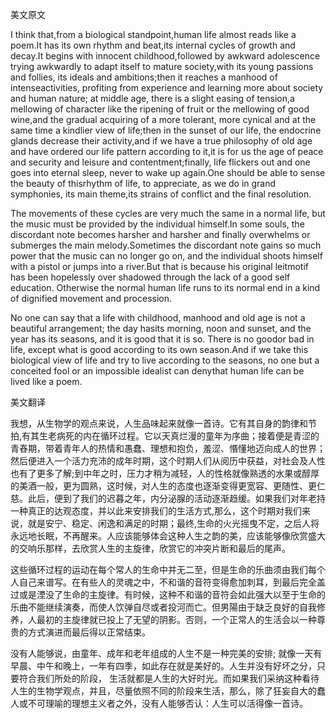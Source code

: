美文原文

I think that,from a biological standpoint,human life almost reads like a poem.It has its own rhythm and beat,its internal cycles of growth and decay.It begins with innocent childhood,followed by awkward adolescence trying awkwardly to adapt itself to mature society,with its young passions and follies, its ideals and ambitions;then it reaches a manhood of intenseactivities, profiting from experience and learning more about society and human nature; at middle age, there is a slight easing of tension,a mellowing of character like the ripening of fruit or the mellowing of good wine,and the gradual acquiring of a more tolerant, more cynical and at the same time a kindlier view of life;then in the sunset of our life, the endocrine glands decrease their activity,and if we have a true philosophy of old age and have ordered our life pattern according to it,it is for us the age of peace and security and leisure and contentment;finally, life flickers out and one goes into eternal sleep, never to wake up again.One should be able to sense the beauty of thisrhythm of life, to appreciate, as we do in grand symphonies, its main theme,its strains of conflict and the final resolution. 



The movements of these cycles are very much the same in a normal life, but the music must be provided by the individual himself.In some souls, the discordant note becomes harsher and harsher and finally overwhelms or submerges the main melody.Sometimes the discordant note gains so much power that the music can no longer go on, and the individual shoots himself with a pistol or jumps into a river.But that is because his original leitmotif has been hopelessly over shadowed through the lack of a good self education. Otherwise the normal human life runs to its normal end in a kind of dignified movement and procession. 



No one can say that a life with childhood, manhood and old age is not a beautiful arrangement; the day hasits morning, noon and sunset, and the year has its seasons, and it is good that it is so. There is no goodor bad in life, except what is good according to its own season.And if we take this biological view of life and try to live according to the seasons, no one but a conceited fool or an impossible idealist can denythat human life can be lived like a poem. 



美文翻译 



我想，从生物学的观点来说，人生品味起来就像一首诗。它有其自身的韵律和节拍,有其生老病死的内在循环过程。它以天真烂漫的童年为序曲；接着便是青涩的青舂期，带着青年人的热情和愚蠢、理想和抱负，羞涩、惽懂地迈向成人的世界；然后便进入一个活力充沛的成年时期，这个时期人们从阅历中获益，对社会及人性也有了更多了解;到中年之时，压力才稍为减轻，人的性格就像熟透的水果或醇厚的美酒一般，更为圆熟，这时候，对人生的态度也逐渐变得更宽容、更随性、更仁慈。此后，便到了我们的迟暮之年，内分泌腺的活动逐渐趋缓。如果我们对年老持一种真正的达观态度，并以此来安排我们的生活方式,那么，这个时期对我们来说，就是安宁、稳定、闲逸和满足的时期；最终,生命的火光摇曳不定，之后人将永远地长眠，不再醒来。人应该能够体会这种人生之韵的美，应该能够像欣赏盛大的交响乐那样，去欣赏人生的主旋律，欣赏它的冲突片断和最后的尾声。

这些循环过程的运动在每个常人的生命中并无二至，但是生命的乐曲须由我们每个人自己来谱写。在有些人的灵魂之中，不和谐的音符变得愈加刺耳，到最后完全盖过或是湮没了生命的主旋律。有时候，这种不和谐的音符会如此强大以至于生命的乐曲不能继续演奏，而使人饮弹自尽或者投河而亡。但男陽由于缺乏良好的自我修养，人最初的主旋律就已投上了无望的阴影。否则，一个正常人的生活会以一种尊贵的方式演进而最后得以正常结束。 



没有人能够说，由童年、成年和老年组成的人生不是一种完美的安排; 就像一天有早晨、中午和晚上，一年有四季，如此存在就是美好的。人生并没有好坏之分，只要符合我们所处的阶段， 生活就都是人生的大好时光。而如果我们采纳这种看待人生的生物学观点，并且，尽量依照不同的阶段来生活，那么，除了狂妄自大的蠢人或不可理喻的理想主义者之外，没有人能够否认：人生可以活得像一首诗。